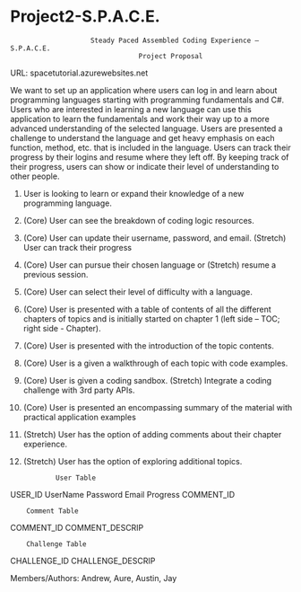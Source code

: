# Project2-S.P.A.C.E.
                        Steady Paced Assembled Coding Experience – S.P.A.C.E.
                                    Project Proposal

URL: spacetutorial.azurewebsites.net

We want to set up an application where users can log in and learn about programming languages starting with programming fundamentals and C#. Users who are interested in learning a new language can use this application to learn the fundamentals and work their way up to a more advanced understanding of the selected language. Users are presented a challenge to understand the language and get heavy emphasis on each function, method, etc. that is included in the language. Users can track their progress by their logins and resume where they left off. By keeping track of their progress, users can show or indicate their level of understanding to other people.


1.	User is looking to learn or expand their knowledge of a new programming language.
2.	(Core) User can see the breakdown of coding logic resources.
3.	(Core) User can update their username, password, and email. (Stretch) User can track their progress
4.	(Core) User can pursue their chosen language or (Stretch) resume a previous session.
5.	(Core) User can select their level of difficulty with a language.
6.	(Core) User is presented with a table of contents of all the different chapters of topics and is initially started on chapter 1 (left side – TOC; right side - Chapter).
7.	(Core) User is presented with the introduction of the topic contents.
8.	(Core) User is a given a walkthrough of each topic with code examples.
9.	(Core) User is given a coding sandbox. (Stretch) Integrate a coding challenge with 3rd party APIs.
10.	(Core) User is presented an encompassing summary of the material with practical application examples
11.	(Stretch) User has the option of adding comments about their chapter experience.
12.	(Stretch) User has the option of exploring additional topics.

                User Table
USER_ID	UserName	Password	Email	Progress	COMMENT_ID

        Comment Table
COMMENT_ID	COMMENT_DESCRIP

        Challenge Table
CHALLENGE_ID	CHALLENGE_DESCRIP

Members/Authors: Andrew, Aure, Austin, Jay
